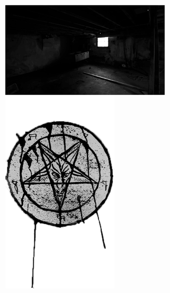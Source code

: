 <html>
<head>
<link rel="stylesheet" href="css/estilo examen.css">
</head>
<body id= "b1" >
<img id= "i2" src="img/Sotano1.png" >
<a href="Screamer4.html">
<img id= "i5" src="img/simbolo.png" >
</a>
</body>
</html>
